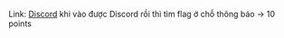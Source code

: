 Link: [Discord](https://kcsc.tf/discord)
khi vào được Discord rồi thì tìm flag ở chỗ thông báo -> 10 points
